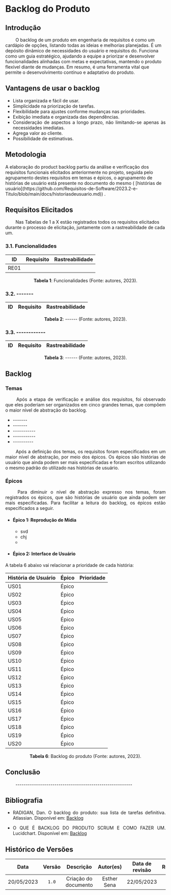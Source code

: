 # Backlog do Produto

## Introdução


<p>&emsp;&emsp; 
O backlog de um produto em engenharia de requisitos é como um cardápio de opções, listando todas as ideias e melhorias planejadas. É um depósito dinâmico de necessidades do usuário e requisitos do. Funciona como um guia estratégico, ajudando a equipe a priorizar e desenvolver funcionalidades alinhadas com metas e expectativas, mantendo o produto flexível diante de mudanças. Em resumo, é uma ferramenta vital que permite o desenvolvimento contínuo e adaptativo do produto.</p>


## Vantagens de usar o backlog 
<div style="text-align:justify">
    <ul>
        <li> Lista organizada e fácil de usar.
        <li> Simplicidade na priorização de tarefas.
        <li> Flexibilidade para ajustes conforme mudanças nas prioridades.
        <li> Exibição imediata e organizada das dependências.
        <li> Consideração de aspectos a longo prazo, não limitando-se apenas às necessidades imediatas.
        <li> Agrega valor ao cliente.
        <li> Possibilidade de estimativas.
    </ul>
</div>

## Metodologia

<p> A elaboração do product backlog partiu da análise e verificação dos requisitos funcionais elicitados anteriormente no projeto, seguida pelo agrupamento destes requisitos em temas e épicos, o agrupamento de histórias de usuário está presente no documento do mesmo ( [histórias de usuário](https://github.com/Requisitos-de-Software/2023.2-e-Titulo/blob/main/docs/historiasdeusuario.md)) .</p> 

## Requisitos Elicitados

<p>&emsp;&emsp; Nas Tabelas de 1 a X estão registrados todos os requisitos elicitados durante o processo de elicitação, juntamente com a rastreabilidade de cada um.</p>

### 3.1. Funcionalidades

| ID  | Requisito                                                               | Rastreabilidade                           |
| --- | ----------------------------------------------------------------------- | ----------------------------------------- |
| RE01 |          | |


<div align="center">
<p> <b>Tabela 1</b>: Funcionalidades (Fonte: autores, 2023). </p>
</div>

### 3.2. -------

| ID  | Requisito                                                               | Rastreabilidade                           |
| --- | ----------------------------------------------------------------------- | ----------------------------------------- |


<div align="center">
<p> <b>Tabela 2</b>: ------ (Fonte: autores, 2023). </p>
</div>

### 3.3. ------------

| ID  | Requisito                                                               | Rastreabilidade                           |
| --- | ----------------------------------------------------------------------- | ----------------------------------------- |


<div align="center">
<p> <b>Tabela 3</b>: ------ (Fonte: autores, 2023). </p>
</div>



## Backlog 

### Temas 
<div style="text-align:justify">
    <p>&emsp;&emsp; Após a etapa de verificação e análise dos requisitos, foi observado que eles poderiam ser organizados em cinco grandes temas, que compõem o maior nível de abstração do backlog.</p>
    <ul>
        <li> -------
        <li> -------
        <li> -----------
        <li> -----------
        <li> ----------
    </ul>
    <p>&emsp;&emsp; Após a definição dos temas, os requisitos foram especificados em um maior nível de abstração, por meio dos épicos. Os épicos são histórias de usuário que ainda podem ser mais especificadas e foram escritos utilizando o mesmo padrão do utilizado nas histórias de usuário.</p>
</div>

### Épicos 

<div style="text-align: justify">

&emsp;&emsp; Para diminuir o nível de abstração expresso nos temas, foram registrados os épicos, que são histórias de usuário que ainda podem ser mais especificadas. Para facilitar a leitura do backlog, os épicos estão especificados a seguir.

</div>

- #### Épico 1: Reprodução de Mídia

    - svd
    - chj
    - 
- #### Épico 2: Interface de Usuário

    

A tabela 6 abaixo vai relacionar a prioridade de cada história:

| História de Usuário | Épico                  | Prioridade |
|--------------------|------------------------|----------------------------------------|
| US01               | Épico |        |
| US02               | Épico |        |
| US03               | Épico    |        |
| US04               | Épico    |        |
| US05               | Épico  |   |
| US06               | Épico    |       |
| US07               | Épico   |       |
| US08               | Épico     |       |
| US09               | Épico  |  |
| US10               | Épico    |       |
| US11               | Épico    |       |
| US12               | Épico    |       |
| US13               | Épico     |       |
| US14               | Épico     |       |
| US15               | Épico    |       |
| US16               | Épico    |       |
| US17               | Épico     |       |
| US18               | Épico     |       |
| US19               | Épico    |       |
| US20               | Épico    |       |

<div align="center">
<p> <b>Tabela 6</b>: Backlog do produto (Fonte: autores, 2023). </p>
</div>



## Conclusão

<div style="text-align: justify">

&emsp;&emsp; ---------------------------------------------------------



## Bibliografia

- RADIGAN, Dan. O backlog do produto: sua lista de tarefas definitiva. Atlassian. Disponível em: [Backlog](https://www.atlassian.com/br/agile/scrum/backlogs)

- O QUE É BACKLOG DO PRODUTO SCRUM E COMO FAZER UM. Lucidchart. Disponível em: [Backlog](https://www.lucidchart.com/blog/pt/como-fazer-um-backlog-do-produto) 

## Histórico de Versões
|   Data     | Versão | Descrição                   |    Autor(es)     |  Data de revisão | Revisor(es) |
| :--------: | :----: | :-------------------------: | :--------------: | :--------------: | :---------: |
| 20/05/2023   |  `1.0`  | Criação do documento               | Esther Sena  | 22/05/2023 |  |
